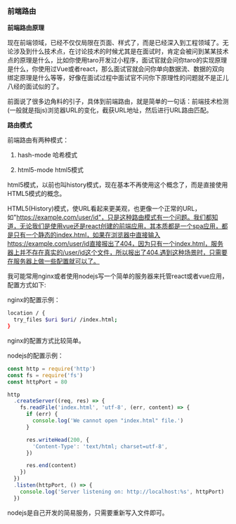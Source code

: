 ### 前端路由

**前端路由原理**

现在前端领域，已经不仅仅局限在页面、样式了，而是已经深入到工程领域了。无论涉及到什么技术点，在讨论技术的时候尤其是在面试时，肯定会被问到某某技术点的原理是什么，比如你使用taro开发过小程序，面试官就会问你taro的实现原理是什么，你使用过Vue或者react，那么面试官就会问你单向数据流、数据的双向绑定原理是什么等等，好像在面试过程中面试官不问你下原理性的问题就不是正儿八经的面试似的了。

前面说了很多边角料的引子，具体到前端路由，就是简单的一句话：前端技术检测(一般就是指js)浏览器URL的变化，截获URL地址，然后进行URL路由匹配。

**路由模式**

前端路由有两种模式：

1. hash-mode 哈希模式



2. html5-mode html5模式

html5模式，以前也叫history模式，现在基本不再使用这个概念了，而是直接使用HTML5模式的概念。

HTML5(History)模式，使URL看起来更美观，也更像一个正常的URL，如"https://example.com/user/id"，只是这种路由模式有一个问题。我们都知道，无论我们是使用vue还是react创建的前端应用，其本质都是一个spa应用，都是只有一个静态的index.html，如果在浏览器中直接输入https://example.com/user/id直接报出了404，因为只有一个index.html，服务器上并不存在真实的/user/id这个文件，所以报出了404.遇到这种场景时，只需要在服务器上做一些配置就可以了。

我可能常用nginx或者使用nodejs写一个简单的服务器来托管react或者vue应用，配置方式如下:

nginx的配置示例：

```bash
location / {
  try_files $uri $uri/ /index.html;
}
```

nginx的配置方式比较简单。

nodejs的配置示例：

```js
const http = require('http')
const fs = require('fs')
const httpPort = 80

http
  .createServer((req, res) => {
    fs.readFile('index.html', 'utf-8', (err, content) => {
      if (err) {
        console.log('We cannot open "index.html" file.')
      }

      res.writeHead(200, {
        'Content-Type': 'text/html; charset=utf-8',
      })

      res.end(content)
    })
  })
  .listen(httpPort, () => {
    console.log('Server listening on: http://localhost:%s', httpPort)
  })
```

nodejs是自己开发的简易服务，只需要重新写入文件即可。